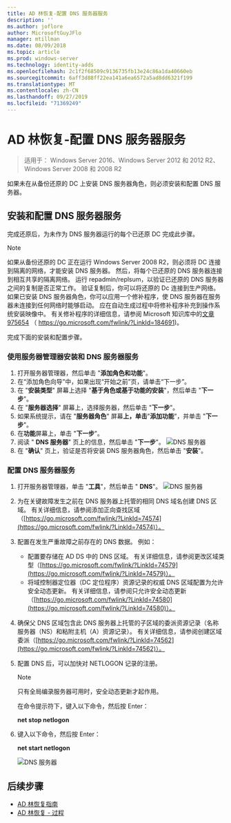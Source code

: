 ```yaml
---
title: AD 林恢复-配置 DNS 服务器服务
description: ''
ms.author: joflore
author: MicrosoftGuyJFlo
manager: mtillman
ms.date: 08/09/2018
ms.topic: article
ms.prod: windows-server
ms.technology: identity-adds
ms.openlocfilehash: 2c1f2f68509c9136735fb13e24c86a1da40660eb
ms.sourcegitcommit: 6aff3d88ff22ea141a6ea6572a5ad8dd6321f199
ms.translationtype: MT
ms.contentlocale: zh-CN
ms.lasthandoff: 09/27/2019
ms.locfileid: "71369249"
---
```

# <a name="ad-forest-recovery---configuring-the-dns-server-service"></a>AD 林恢复-配置 DNS 服务器服务

>适用于： Windows Server 2016、Windows Server 2012 和 2012 R2、Windows Server 2008 和 2008 R2

如果未在从备份还原的 DC 上安装 DNS 服务器角色，则必须安装和配置 DNS 服务器。 

## <a name="install-and-configure-the-dns-server-service"></a>安装和配置 DNS 服务器服务

完成还原后，为未作为 DNS 服务器运行的每个已还原 DC 完成此步骤。 

> [!NOTE]
> 如果从备份还原的 DC 正在运行 Windows Server 2008 R2，则必须将 DC 连接到隔离的网络，才能安装 DNS 服务器。 然后，将每个已还原的 DNS 服务器连接到相互共享的隔离网络。 运行 repadmin/replsum，以验证已还原的 DNS 服务器之间的复制是否正常工作。 验证复制后，你可以将还原的 Dc 连接到生产网络。如果已安装 DNS 服务器角色，你可以应用一个修补程序，使 DNS 服务器在服务器未连接到任何网络时能够启动。 应在自动生成过程中将修补程序补充到操作系统安装映像中。 有关修补程序的详细信息，请参阅 Microsoft 知识库中的[文章 975654](https://go.microsoft.com/fwlink/?LinkId=184691) （ https://go.microsoft.com/fwlink/?LinkId=184691)。 

完成下面的安装和配置步骤。

### <a name="to-install-and-the-dns-server-service-using-server-manager"></a>使用服务器管理器安装和 DNS 服务器服务  

1. 打开服务器管理器，然后单击 "**添加角色和功能**"。 
2. 在“添加角色向导”中，如果出现“开始之前”页，请单击“下一步”。 
3. 在 "**安装类型**" 屏幕上选择 "**基于角色或基于功能的安装**"，然后单击 "**下一步**"。
4. 在 "**服务器选择**" 屏幕上，选择服务器，然后单击 "**下一步**"。
5. 如果系统提示，请在 "**服务器角色**" 屏幕**上，单击**"**添加功能**"，并单击 "**下一步**"。
6. 在**功能**屏幕上，单击 "**下一步**"。
7. 阅读 " **DNS 服务器**" 页上的信息，然后单击 "**下一步**"。
   ![DNS 服务器](media/AD-Forest-Recovery-Configure-DNS/dns1.png)  
8. 在 "**确认**" 页上，验证是否将安装 DNS 服务器角色，然后单击 "**安装**"。 

### <a name="to-configure-the-dns-server-service"></a>配置 DNS 服务器服务

1. 打开服务器管理器，单击 "**工具**"，然后单击 " **DNS**"。
   ![DNS 服务器](media/AD-Forest-Recovery-Configure-DNS/dns2.png)
2. 为在关键故障发生之前在 DNS 服务器上托管的相同 DNS 域名创建 DNS 区域。 有关详细信息，请参阅添加正向查找区域（[https://go.microsoft.com/fwlink/?LinkId=74574](https://go.microsoft.com/fwlink/?LinkId=74574)）。
3. 配置在发生严重故障之前存在的 DNS 数据。 例如：  

   - 配置要存储在 AD DS 中的 DNS 区域。 有关详细信息，请参阅更改区域类型（[https://go.microsoft.com/fwlink/?LinkId=74579](https://go.microsoft.com/fwlink/?LinkId=74579)）。
   - 将域控制器定位器（DC 定位程序）资源记录的权威 DNS 区域配置为允许安全动态更新。 有关详细信息，请参阅只允许安全动态更新（[https://go.microsoft.com/fwlink/?LinkId=74580](https://go.microsoft.com/fwlink/?LinkId=74580)）。

4. 确保父 DNS 区域包含此 DNS 服务器上托管的子区域的委派资源记录（名称服务器（NS）和粘附主机（A）资源记录）。 有关详细信息，请参阅创建区域委派（[https://go.microsoft.com/fwlink/?LinkId=74562](https://go.microsoft.com/fwlink/?LinkId=74562)）。
5. 配置 DNS 后，可以加快对 NETLOGON 记录的注册。

   > [!NOTE]
   > 只有全局编录服务器可用时，安全动态更新才起作用。 

   在命令提示符下，键入以下命令，然后按 Enter：  

   **net stop netlogon**  

6. 键入以下命令，然后按 Enter：  

   **net start netlogon**  

   ![DNS 服务器](media/AD-Forest-Recovery-Configure-DNS/dns3.png)  

## <a name="next-steps"></a>后续步骤

- [AD 林恢复指南](AD-Forest-Recovery-Guide.md)
- [AD 林恢复 - 过程](AD-Forest-Recovery-Procedures.md)
